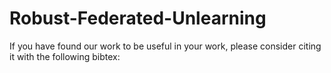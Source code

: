 # Robust-Federated-Unlearning

If you have found our work to be useful in your work, please consider citing it with the following bibtex:
